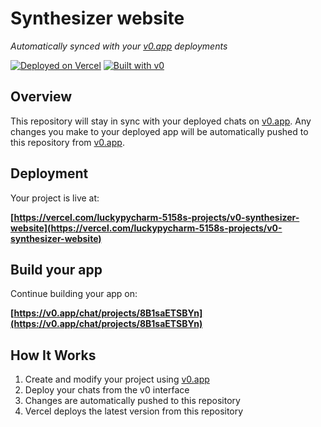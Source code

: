 # Synthesizer website

*Automatically synced with your [v0.app](https://v0.app) deployments*

[![Deployed on Vercel](https://img.shields.io/badge/Deployed%20on-Vercel-black?style=for-the-badge&logo=vercel)](https://vercel.com/luckypycharm-5158s-projects/v0-synthesizer-website)
[![Built with v0](https://img.shields.io/badge/Built%20with-v0.app-black?style=for-the-badge)](https://v0.app/chat/projects/8B1saETSBYn)

## Overview

This repository will stay in sync with your deployed chats on [v0.app](https://v0.app).
Any changes you make to your deployed app will be automatically pushed to this repository from [v0.app](https://v0.app).

## Deployment

Your project is live at:

**[https://vercel.com/luckypycharm-5158s-projects/v0-synthesizer-website](https://vercel.com/luckypycharm-5158s-projects/v0-synthesizer-website)**

## Build your app

Continue building your app on:

**[https://v0.app/chat/projects/8B1saETSBYn](https://v0.app/chat/projects/8B1saETSBYn)**

## How It Works

1. Create and modify your project using [v0.app](https://v0.app)
2. Deploy your chats from the v0 interface
3. Changes are automatically pushed to this repository
4. Vercel deploys the latest version from this repository